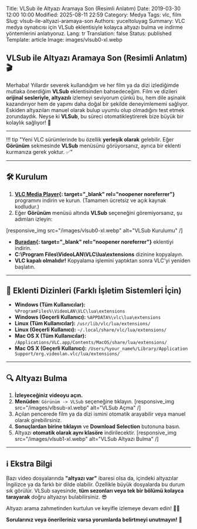 Title: VLSub ile Altyazı Aramaya Son (Resimli Anlatım)
Date: 2019-03-30 12:00 10:00
Modified: 2025-08-11 22:59
Category: Medya
Tags: vlc, film
Slug: vlsub-ile-altyazi-aramaya-son
Authors: yuceltoluyag
Summary: VLC medya oynatıcısı için VLSub eklentisiyle kolayca altyazı bulma ve indirme yöntemlerini anlatıyoruz.
Lang: tr
Translation: false
Status: published
Template: article
Image: images/vlsub0-xl.webp

## VLSub ile Altyazı Aramaya Son (Resimli Anlatım) 🎬

Merhaba! Yıllardır severek kullandığım ve her film ya da dizi izlediğimde mutlaka önerdiğim **VLSub** eklentisinden bahsedeceğim. Film ve dizileri **orijinal sesleriyle, altyazılı** izlemeyi seviyorum çünkü bu, hem dile aşinalık kazandırıyor hem de yapımı daha doğal bir şekilde deneyimlememi sağlıyor. Eskiden altyazıları manuel olarak bulup uyumlu olup olmadığını test etmek zorundaydık. Neyse ki **VLSub**, bu süreci otomatikleştirerek bize büyük bir kolaylık sağlıyor! 🚀

---

!!! tip "Yeni VLC sürümlerinde bu özellik <b>yerleşik olarak</b> gelebilir. Eğer <b>Görünüm</b> sekmesinde <b>VLSub</b> menüsünü görüyorsanız, ayrıca bir eklenti kurmanıza gerek yoktur. ✅"

---

## 🛠 Kurulum

1. **[VLC Media Player](https://www.videolan.org/vlc/index.tr.html){: target="\_blank" rel="noopener noreferrer"}** programını indirin ve kurun. (Tamamen ücretsiz ve açık kaynak kodludur.)
2. Eğer **Görünüm** menüsü altında **VLSub** seçeneğini göremiyorsanız, şu adımları izleyin:

[responsive_img src="/images/vlsub0-xl.webp" alt="VLSub Kurulumu" /]

- **[Buradan](https://addons.videolan.org/p/1154045/){: target="\_blank" rel="noopener noreferrer"}** eklentiyi indirin.
- **C:\Program Files\VideoLAN\VLC\lua\extensions** dizinine kopyalayın.
- **VLC kapalı olmalıdır!** Kopyalama işlemini yaptıktan sonra VLC'yi yeniden başlatın.

---

## 📂 Eklenti Dizinleri (Farklı İşletim Sistemleri İçin)

- **Windows (Tüm Kullanıcılar):** `%ProgramFiles%\VideoLAN\VLC\lua\extensions`
- **Windows (Geçerli Kullanıcı):** `%APPDATA%\vlc\lua\extensions`
- **Linux (Tüm Kullanıcılar):** `/usr/lib/vlc/lua/extensions/`
- **Linux (Geçerli Kullanıcı):** `~/.local/share/vlc/lua/extensions/`
- **Mac OS X (Tüm Kullanıcılar):** `/Applications/VLC.app/Contents/MacOS/share/lua/extensions/`
- **Mac OS X (Geçerli Kullanıcı):** `/Users/%your_name%/Library/Application Support/org.videolan.vlc/lua/extensions/`

---

## 🔍 Altyazı Bulma

1. **İzleyeceğiniz videoyu açın.**
2. **Menüden**: `Görünüm -> VLSub` seçeneğine tıklayın.
   [responsive_img src="/images/vlbsub-xl.webp" alt="VLSub Açma" /]
3. Açılan pencerede film ya da dizi ismini otomatik arayabilir veya manuel olarak girebilirsiniz.
4. **Sonuçlardan birine tıklayın** ve **Download Selection** butonuna basın.
5. Altyazı **otomatik olarak aynı klasöre** indirilecektir.
   [responsive_img src="/images/vlsub1-xl.webp" alt="VLSub Altyazı Bulma" /]

---

## ℹ️ Ekstra Bilgi

Bazı video dosyalarında **"altyazı var"** ibaresi olsa da, içindeki altyazılar İngilizce ya da farklı bir dilde olabilir. Özellikle büyük dosyalarda bu durum sık görülür. VLSub sayesinde, **tüm sezonları veya tek bir bölümü kolayca tarayarak** doğru altyazıyı bulabilirsiniz. 😎

Altyazı arama zahmetinden kurtulun ve keyifle izlemeye devam edin! 🎥🍿

**Sorularınız veya önerileriniz varsa yorumlarda belirtmeyi unutmayın!** 🤗
